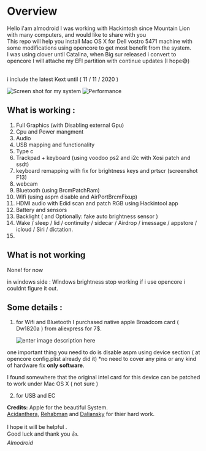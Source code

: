 ﻿# Overview
Hello i'am almodroid I was working with Hackintosh since Mountain Lion with many computers, and would like to share with you\
This repo will help you install Mac OS X for Dell vostro 5471 machine with some modifications using opencore to get most benefit from the system.\
I was using clover until Catalina, when Big sur released i convert to opencore I will attache my EFI partition with continue updates (I hope😅)  

\
i include the latest Kext until ( 11 / 11 / 2020 )

![Screen shot for my system](https://raw.githubusercontent.com/almodroid/Dell-vostro-5471-hackintosh/main/Screenshot2.png)
![Performance](https://raw.githubusercontent.com/almodroid/Dell-vostro-5471-hackintosh/main/Screenshot1.png)
## What is working :
 1. Full Graphics (with Disabling external Gpu)
 2. Cpu and Power mangment
 3. Audio
 4. USB mapping and functionality
 5. Type c
 6. Trackpad + keyboard (using voodoo ps2 and i2c with Xosi patch and ssdt) 
 7. keyboard remapping with fix for brightness keys and prtscr (screenshot F13)
 8. webcam 
 9. Bluetooth (using BrcmPatchRam) 
 10. Wifi (using aspm disable and AirPortBrcmFixup)
 11. HDMI audio with Edid scan and patch RGB using Hackintool app
 12. Battery and sensors
 13. Backlight ( and Optionally: fake auto brightness sensor )
 14. Wake / sleep / lid / continuity / sidecar / Airdrop / imessage / appstore / icloud / Siri / dictation.
 15. 

## What is not working 
None! for now 

in windows side :
Windows brightness stop working if i use opencore i couldnt figure it out. 

## Some details :

1. for Wifi and Bluetooth I purchased native apple Broadcom card ( Dw1820a )
from aliexpress for 7$.
   
   ![enter image description here](https://osxlatitude.com/uploads/monthly_2019_05/DW1820A_CN-08PKF4.jpg.2f57e855741f3797816a71423155cbde.jpg)
 
 one important thing you need to do is disable aspm using device section ( at opencore config.plist already did it)
 *no need to cover any pins or any kind of hardware fix **only software**.

I found somewhere that the original intel card for this device can be patched to work under Mac OS X ( not sure )

2. for USB and EC
 
**Credits:** 
Apple for the beautiful System.\
[Acidanthera](https://github.com/acidanthera), [Rehabman](https://github.com/RehabMan) and [Daliansky](https://github.com/daliansky) for thier hard work.\
\
I hope it will be helpful .\
Good luck and thank you 👍.\
*Almodroid*
